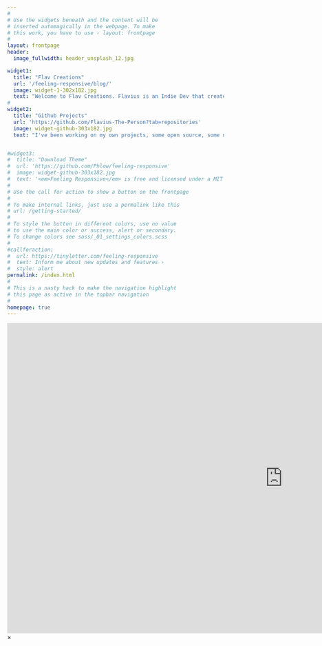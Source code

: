 ```yaml
---
#
# Use the widgets beneath and the content will be
# inserted automagically in the webpage. To make
# this work, you have to use › layout: frontpage
#
layout: frontpage
header:
  image_fullwidth: header_unsplash_12.jpg

widget1:
  title: "Flav Creations"
  url: '/feeling-responsive/blog/'
  image: widget-1-302x182.jpg
  text: "Welcome to Flav Creations. Flavius is an Indie Dev that creates games, apps, websites and various tools. Here on FlavCreations.com I will be posting blogs about my game development alongside posting information about games, tools, and websites I'm working on."
#
widget2:
  title: "Github Projects"
  url: 'https://github.com/Flavius-The-Person?tab=repositories'
  image: widget-github-303x182.jpg
  text: "I've been working on my own projects, some open source, some not. At one time I even made my own engine of sorts in Java called the Stream Warriors Engine. It was even almost ready to put out into the wild until I decided it would be better to use a proper framework or engine for game development. I have been learning Monogame/XNA with C# since."


#widget3:
#  title: "Download Theme"
#  url: 'https://github.com/Phlow/feeling-responsive'
#  image: widget-github-303x182.jpg
#  text: '<em>Feeling Responsive</em> is free and licensed under a MIT License. Make it your own and start building. The code is well-documented and explains you how it works.'
#
# Use the call for action to show a button on the frontpage
#
# To make internal links, just use a permalink like this
# url: /getting-started/
#
# To style the button in different colors, use no value
# to use the main color or success, alert or secondary.
# To change colors see sass/_01_settings_colors.scss
#
#callforaction:
#  url: https://tinyletter.com/feeling-responsive
#  text: Inform me about new updates and features ›
#  style: alert
permalink: /index.html
#
# This is a nasty hack to make the navigation highlight
# this page as active in the topbar navigation
#
homepage: true
---
```


<div id="videoModal" class="reveal-modal large" data-reveal="">
  <div class="flex-video widescreen vimeo" style="display: block;">
    <iframe width="1280" height="720" src="https://www.youtube.com/embed/3b5zCFSmVvU" frameborder="0" allowfullscreen></iframe>
  </div>
  <a class="close-reveal-modal">&#215;</a>
</div>

